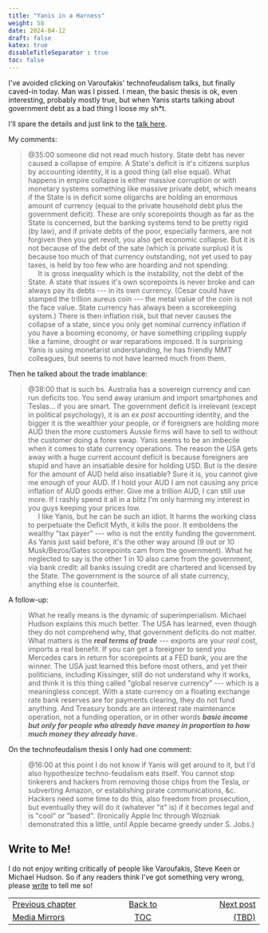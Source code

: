 ```yaml
---
title: "Yanis in a Harness"
weight: 58
date: 2024-04-12
draft: false
katex: true
disableTitleSeparator : true
toc: false
---
```


I've avoided clicking on Varoufakis' technofeudalism talks, but finally 
caved-in today. Man was I pissed. I mean, the basic thesis is ok, even 
interesting, probably mostly true, but when Yanis starts talking about 
government debt as a bad thing I loose my sh$\ast$t.

I'll spare the details and just link to the 
[talk here](https://www.youtube.com/watch?v=1xfFgFqEyfk).

My comments:

> @35:00 someone did not read much history. State debt has never caused a 
collapse of empire. A State's deficit is it's citizens surplus by accounting 
identity, it is a good thing (all else equal). What happens in empire collapse 
is either massive corruption or with monetary systems something like massive 
private debt, which means if the State is in deficit some oligarchs are 
holding an enormous amount of currency (equal to the private household debt 
plus the government deficit). These are only scorepoints though as far as the 
State is concerned, but the banking systems tend to be pretty rigid (by law), 
and if private debts of the poor, especially farmers, are not forgiven then 
you get revolt, you also get economic collapse. But it is not because of the 
debt of the sate (which is private surplus) it is because too much of that 
currency outstanding, not yet used to pay taxes, is held by too few who are 
hoarding and not spending.   
&nbsp;&nbsp;&nbsp;&nbsp;&nbsp;It is gross inequality which is the instability, 
not the debt of the State. A state that issues it's own scorepoints is never 
broke and can always pay its debts --- in its own currency. (Cesar could have 
stamped the trillion aureus coin --- the metal value of the coin is not the 
face value. State currency has always been a scorekeeping system.) There is 
then inflation risk, but that never causes the collapse of a state, since you 
only get nominal currency inflation if you have a booming economy, or have 
something crippling supply like a famine, drought or war reparations imposed. 
It is surprising Yanis is using monetarist understanding, he has friendly 
MMT colleagues, but seems to not have learned much from them.

Then he talked about the trade imablance:
> @38:00 that is such bs. Australia has a sovereign currency and can run 
deficits too. You send away uranium and import smartphones and Teslas... if 
you are smart. The government deficit is irrelevant (except in political 
psychology), it is an _ex post_ accounting identity, and the bigger it is 
the wealthier your people, or if foreigners are holding more AUD then the 
more customers Aussie firms will have to sell to without the customer doing 
a forex swap. Yanis seems to be an imbecile when it comes to state currency 
operations.  The reason the USA gets away with a huge current account deficit 
is because foreigners are stupid and have an insatiable desire for holding USD. 
But is the desire for the amount of AUD held also insatiable? Sure it is, you 
cannot give me enough of your AUD. If I hold your AUD I am not causing any 
price inflation of AUD goods either. Give me a trillion AUD, I can still use 
more. If I rashly spend it all in a blitz I'm only harming my interest in you 
guys keeping your prices low.  
&nbsp;&nbsp;&nbsp;&nbsp;&nbsp;I like Yanis, but he can be such an idiot. It 
harms the working class to perpetuate the Deficit Myth, it kills the poor. 
It emboldens the wealthy "tax payer" --- who is not the entity funding the 
government. As Yanis just said before, it's the other way around (9 out or 
10 Musk/Bezos/Gates scorepoints cam from the government).  What he neglected 
to say is the other 1 in 10 also came from the government, via bank credit: 
all banks issuing credit are chartered and licensed by the State. The 
government is the source of all state currency, anything else is counterfeit.

A follow-up:
> What he really means is the dynamic of superimperialism. Michael Hudson 
explains this much better. The USA has learned, even though they do not 
comprehend why, that government deficits do not matter. What matters is the 
**_real terms of trade_** --- exports are your *_real_* cost, imports a real 
benefit. If you can get a foreigner to send you Mercedes cars in return for 
scorepoints at a FED bank, you are the winner. The USA just learned this before 
most others, and yet their politicians, including Kissinger, still do not 
understand why it works, and think it is this thing called "global reserve 
currency" --- which is a meaningless concept. With a state currency on a 
floating exchange rate bank reserves are for payments clearing, they do not 
fund anything. And Treasury bonds are an interest rate maintenance operation, 
not a funding operation, or in other words 
**_basic income but only for people who already have money in proportion to how much money they already have._**


On the technofeudalism thesis I only had one comment:
> @16:00 at this point I do not know if Yanis will get around to it, but I'd 
also hypothesize techno-feudalism eats itself. You cannot stop tinkerers and 
hackers from removing those chips from the Tesla, or subverting Amazon, or 
establishing pirate communications, &c. Hackers need some time to do this, 
also freedom from prosecution, but eventually they will do it (whatever "it" 
is) if it becomes legal and is "cool" or "based". (Ironically Apple Inc 
through Wozniak demonstrated this a little, until Apple became greedy under 
S.&nbsp;Jobs.)

    
## Write to Me!

I do not enjoy writing critically of people like Varoufakis, Steve Keen or 
Michael Hudson. So if any readers think I've got something very wrong, please 
[write](/t4gu/ohanga-pai/contact/) to tell me so!



<table style="border-collapse: collapse; border=0;">
    <colgroup>
       <col span="1" style="width: 25%;">
       <col span="1" style="width: 25%;">
       <col span="1" style="width: 20%;">
    </colgroup>
<tr style="border: 1px solid color:#0f0f0f;">
<td style="border: 1px solid color:#0f0f0f;">
<a href="../56_media_mirrors">Previous chapter</a></td>
<td style="border: 1px solid color:#0f0f0f; text-align:center;">
<a href="../">Back to</a></td>
<td style="border: 1px solid color:#0f0f0f; text-align:right;">
<a href="./">Next post</a></td>
</tr>
<tr style="border: 1px solid color:#0f0f0f;">
<td style="border: 1px solid color:#0f0f0f;">
<a href="../56_media_mirrors">Media Mirrors</a></td>
<td style="border: 1px solid color:#0f0f0f; text-align:center;">
<a href="../">TOC</a></td>
<td style="border: 1px solid color:#0f0f0f; text-align:right;">
<a href="./">(TBD)</a></td>
</tr>
</table>
